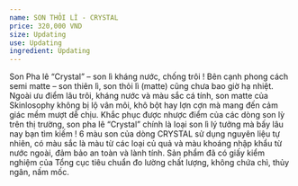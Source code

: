 ```yaml
---
name: SON THỎI LÌ - CRYSTAL
price: 320,000 VND
size: Updating
use: Updating
ingredient: Updating
---
```

Son Pha lê “Crystal” – son lì kháng nước, chống trôi ! Bên cạnh phong cách semi matte – son thiên lì, son thỏi lì (matte) cũng chưa bao giờ hạ nhiệt. Ngoài ưu điểm lâu trôi, kháng nước và màu sắc cá tính, son matte của Skinlosophy không bị lộ vân môi, khô bột hay lợn cợn mà mang đến cảm giác mềm mượt dễ chịu. Khắc phục được nhược điểm của các dòng son lỳ trên thị trường, son pha lê “Crystal” chính là loại son lì lý tưởng mà bấy lâu nay bạn tìm kiếm ! 6 màu son của dòng CRYSTAL sử dụng nguyên liệu tự nhiên, có màu sắc là màu từ các loại củ quả và màu khoáng nhập khẩu từ nước ngoài, đảm bảo an toàn và lành tính. Sản phẩm đã có giấy kiểm nghiệm của Tổng cục tiêu chuẩn đo lường chất lượng, không chứa chì, thủy ngân, nấm mốc.
